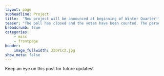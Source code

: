 ```yaml
---
layout: page
subheadline: Project
title:  "New project will be announced at beginning of Winter Quarter!"
teaser: "The poll has closed and the votes have been counted. The person who came up with the winning idea has been contacted."
breadcrumb: true
categories:
    - misc
    - frontpage
header:
    image_fullwidth: 33bYCcX.jpg
show_meta: false
---
```

Keep an eye on this post for future updates!
